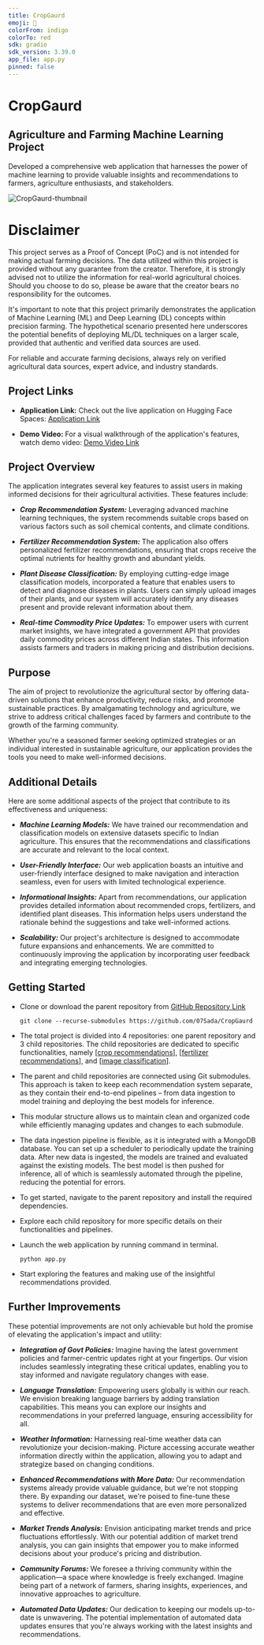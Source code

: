 ```yaml
---
title: CropGaurd
emoji: 🏢
colorFrom: indigo
colorTo: red
sdk: gradio
sdk_version: 3.39.0
app_file: app.py
pinned: false
---
```


# CropGaurd
## Agriculture and Farming Machine Learning Project

Developed a comprehensive web application that harnesses the power of machine learning to provide valuable insights and recommendations to farmers, agriculture enthusiasts, and stakeholders.

![CropGaurd-thumbnail](https://github.com/07Sada/CropGaurd/assets/112761379/fd5f1726-7450-4758-952e-23e7f7b9da06)

# Disclaimer
This project serves as a Proof of Concept (PoC) and is not intended for making actual farming decisions. The data utilized within this project is provided without any guarantee from the creator. Therefore, it is strongly advised not to utilize the information for real-world agricultural choices. Should you choose to do so, please be aware that the creator bears no responsibility for the outcomes.

It's important to note that this project primarily demonstrates the application of Machine Learning (ML) and Deep Learning (DL) concepts within precision farming. The hypothetical scenario presented here underscores the potential benefits of deploying ML/DL techniques on a larger scale, provided that authentic and verified data sources are used.

For reliable and accurate farming decisions, always rely on verified agricultural data sources, expert advice, and industry standards.

## Project Links

- **Application Link:** Check out the live application on Hugging Face Spaces: [Application Link](https://huggingface.co/spaces/Sadashiv/CropGaurd)

- **Demo Video:** For a visual walkthrough of the application's features, watch demo video: [Demo Video Link](<insert_demo_video_link_here>)

## Project Overview
The application integrates several key features to assist users in making informed decisions for their agricultural activities. These features include:

- ***Crop Recommendation System:*** Leveraging advanced machine learning techniques, the system recommends suitable crops based on various factors such as soil chemical contents, and climate conditions.

- ***Fertilizer Recommendation System:*** The application also offers personalized fertilizer recommendations, ensuring that crops receive the optimal nutrients for healthy growth and abundant yields.

- ***Plant Disease Classification:*** By employing cutting-edge image classification models, incorporated a feature that enables users to detect and diagnose diseases in plants. Users can simply upload images of their plants, and our system will accurately identify any diseases present and provide relevant information about them.

- ***Real-time Commodity Price Updates:*** To empower users with current market insights, we have integrated a government API that provides daily commodity prices across different Indian states. This information assists farmers and traders in making pricing and distribution decisions.

## Purpose
The aim of project to revolutionize the agricultural sector by offering data-driven solutions that enhance productivity, reduce risks, and promote sustainable practices. By amalgamating technology and agriculture, we strive to address critical challenges faced by farmers and contribute to the growth of the farming community.

Whether you're a seasoned farmer seeking optimized strategies or an individual interested in sustainable agriculture, our application provides the tools you need to make well-informed decisions.

## Additional Details
Here are some additional aspects of the project that contribute to its effectiveness and uniqueness:

- ***Machine Learning Models:*** We have trained our recommendation and classification models on extensive datasets specific to Indian agriculture. This ensures that the recommendations and classifications are accurate and relevant to the local context.

- ***User-Friendly Interface:*** Our web application boasts an intuitive and user-friendly interface designed to make navigation and interaction seamless, even for users with limited technological experience.

- ***Informational Insights:*** Apart from recommendations, our application provides detailed information about recommended crops, fertilizers, and identified plant diseases. This information helps users understand the rationale behind the suggestions and take well-informed actions.

- ***Scalability:*** Our project's architecture is designed to accommodate future expansions and enhancements. We are committed to continuously improving the application by incorporating user feedback and integrating emerging technologies.

## Getting Started
- Clone or download the parent repository from [GitHub Repository Link](https://github.com/07Sada/CropGaurd)

    ```
    git clone --recurse-submodules https://github.com/07Sada/CropGaurd
    ```
- The total project is divided into 4 repositories: one parent repository and 3 child repositories. The child repositories are dedicated to specific functionalities, namely [[crop recommendations](https://github.com/07Sada/crop-recommendation)], [[fertilizer recommendations](https://github.com/07Sada/Fertilizer-Recommendation)], and [[image classification](https://github.com/07Sada/plant-diseases-classifier)].
- The parent and child repositories are connected using Git submodules. This approach is taken to keep each recommendation system separate, as they contain their end-to-end pipelines – from data ingestion to model training and deploying the best models for inference.
- This modular structure allows us to maintain clean and organized code while efficiently managing updates and changes to each submodule.
- The data ingestion pipeline is flexible, as it is integrated with a MongoDB database. You can set up a scheduler to periodically update the training data. After new data is ingested, the models are trained and evaluated against the existing models. The best model is then pushed for inference, all of which is seamlessly automated through the pipeline, reducing the potential for errors.
- To get started, navigate to the parent repository and install the required dependencies.
- Explore each child repository for more specific details on their functionalities and pipelines.
- Launch the web application by running command in terminal.

  ```
  python app.py
  ```
- Start exploring the features and making use of the insightful recommendations provided.


## Further Improvements

These potential improvements are not only achievable but hold the promise of elevating the application's impact and utility:

- ***Integration of Govt Policies:*** Imagine having the latest government policies and farmer-centric updates right at your fingertips. Our vision includes seamlessly integrating these critical updates, enabling you to stay informed and navigate regulatory changes with ease.

- ***Language Translation:*** Empowering users globally is within our reach. We envision breaking language barriers by adding translation capabilities. This means you can explore our insights and recommendations in your preferred language, ensuring accessibility for all.

- ***Weather Information:*** Harnessing real-time weather data can revolutionize your decision-making. Picture accessing accurate weather information directly within the application, allowing you to adapt and strategize based on changing conditions.

- ***Enhanced Recommendations with More Data:*** Our recommendation systems already provide valuable guidance, but we're not stopping there. By expanding our dataset, we're poised to fine-tune these systems to deliver recommendations that are even more personalized and effective.

- ***Market Trends Analysis:*** Envision anticipating market trends and price fluctuations effortlessly. With our potential addition of market trend analysis, you can gain insights that empower you to make informed decisions about your produce's pricing and distribution.

- ***Community Forums:*** We foresee a thriving community within the application—a space where knowledge is freely exchanged. Imagine being part of a network of farmers, sharing insights, experiences, and innovative approaches to agriculture.

- ***Automated Data Updates:*** Our dedication to keeping our models up-to-date is unwavering. The potential implementation of automated data updates ensures that you're always working with the latest insights and recommendations.


